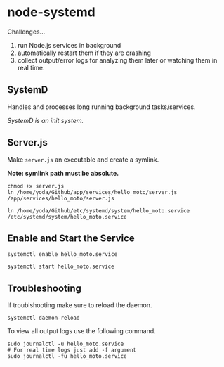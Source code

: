 # node-systemd
Challenges...

1. run Node.js services in background
2. automatically restart them if they are crashing
3. collect output/error logs for analyzing them later or watching them in real time.

## SystemD
Handles and processes long running background tasks/services.

*SystemD is an init system.*

## Server.js
Make `server.js` an executable and create a symlink.

**Note: symlink path must be absolute.**

```
chmod +x server.js
ln /home/yoda/Github/app/services/hello_moto/server.js /app/services/hello_moto/server.js
```

```
ln /home/yoda/Github/etc/systemd/system/hello_moto.service /etc/systemd/system/hello_moto.service
```

## Enable and Start the Service

```
systemctl enable hello_moto.service
```

```
systemctl start hello_moto.service
```

## Troubleshooting
If troublshooting make sure to reload the daemon.

```
systemctl daemon-reload
```

To view all output logs use the following command.

```
sudo journalctl -u hello_moto.service
# For real time logs just add -f argument
sudo journalctl -fu hello_moto.service
```

